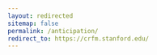 ```yaml
---
layout: redirected
sitemap: false
permalink: /anticipation/
redirect_to: https://crfm.stanford.edu/
---
```

